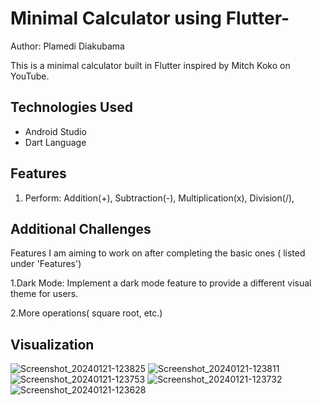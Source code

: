# Minimal Calculator using Flutter-

Author: Plamedi Diakubama

This is a minimal calculator built in Flutter inspired by Mitch Koko on YouTube. 



## Technologies Used 

- Android Studio 
- Dart Language


  
## Features

1. Perform: Addition(+), Subtraction(-), Multiplication(x), Division(/), 

   
## Additional Challenges

Features I am aiming to work on after completing the basic ones ( listed under 'Features') 

1.Dark Mode: Implement a dark mode feature to provide a different visual theme for users.

2.More operations( square root, etc.) 

## Visualization
![Screenshot_20240121-123825](https://github.com/PlamediD/calculator/assets/87151146/df5bb50f-ba63-40fd-9528-1950883f0e86)
![Screenshot_20240121-123811](https://github.com/PlamediD/calculator/assets/87151146/0ada0925-5221-428b-970f-1ec6262f142e)
![Screenshot_20240121-123753](https://github.com/PlamediD/calculator/assets/87151146/2b130a85-49c1-43f5-b8fd-0ba5977a5f0e)
![Screenshot_20240121-123732](https://github.com/PlamediD/calculator/assets/87151146/cfc1d867-e166-4962-b4b6-fec526cfbca1)
![Screenshot_20240121-123628](https://github.com/PlamediD/calculator/assets/87151146/a7d3bced-92f7-4903-bfb6-1a5983d0a7df)

